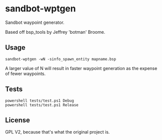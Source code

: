 sandbot-wptgen
==============

Sandbot waypoint generator.

Based off bsp_tools by Jeffrey 'botman' Broome.


Usage
-----

```
sandbot-wptgen -wN -sinfo_spawn_entity mapname.bsp
```

A larger value of N will result in faster waypoint generation as the expense of fewer waypoints.


Tests
-----

```
powershell tests/test.ps1 Debug
powershell tests/test.ps1 Release
```


License
-------

GPL V2, because that's what the original project is.
